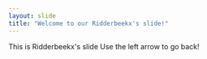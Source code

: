 ```yaml
---
layout: slide
title: "Welcome to our Ridderbeekx's slide!"
---
```

This is Ridderbeekx's slide
Use the left arrow to go back!

